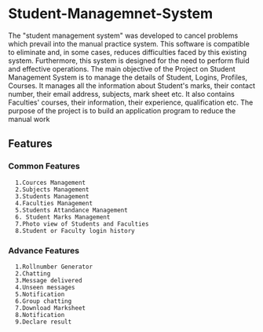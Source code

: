 # Student-Managemnet-System
The "student management system" was developed to cancel problems which prevail into the manual practice system. This software is compatible to eliminate and, in some cases, reduces difficulties faced by this existing system. Furthermore, this system is designed for the need to perform fluid and effective operations. 
The main objective of the Project on Student Management System is to manage the details of Student, Logins, Profiles, Courses. It manages all the information about Student's marks, their contact number, their email address, subjects, mark sheet etc. It also contains Faculties' courses, their information, their experience, qualification etc. The purpose of the project is to build an application program to reduce the manual work 
## Features
  ### Common Features
      1.Cources Management
      2.Subjects Management
      3.Students Management
      4.Faculties Management
      5.Students Attandance Management
      6. Student Marks Management
      7.Photo view of Students and Faculties
      8.Student or Faculty login history
  ### Advance Features
      1.Rollnumber Generator
      2.Chatting
      3.Message delivered
      4.Unseen messages
      5.Notification
      6.Group chatting
      7.Download Marksheet
      8.Notification
      9.Declare result

